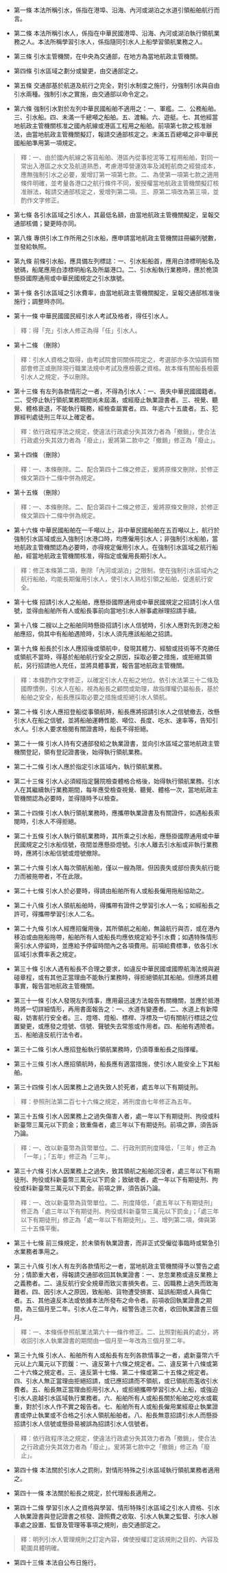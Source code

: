 * 第一條 本法所稱引水，係指在港埠、沿海、內河或湖泊之水道引領船舶航行而言。

* 第二條 本法所稱引水人，係指在中華民國港埠、沿海、內河或湖泊執行領航業務之人。本法所稱學習引水人，係指隨同引水人上船學習領航業務之人。

* 第三條 引水主管機關，在中央為交通部，在地方為當地航政主管機關。

* 第四條 引水區域之劃分或變更，由交通部定之。

* 第五條 交通部基於航道及航行之完全，對引水制度之施行，分強制引水與自由引水兩種。強制引水之實施，由交通部以命令定之。

* 第六條 強制引水對於左列中華民國船舶不適用之：一、軍艦。二、公務船舶。三、引水船。四、未滿一千總噸之船舶。五、渡輪。六、遊艇。七、其他經當地航政主管機關核准之國內航線或港區工程用之船舶。前項第七款之核准辦法，由當地航政主管機關擬訂，報請交通部核定之。未滿五百總噸之非中華民國船舶準用第一項規定。

> 釋：一、由於國內航線之客貨船舶、港區內從事挖泥等工程用船舶，對同一常出入港區之水文及航道熟悉，考慮港埠營運效率及減輕航商之經營成本，應無強制引水之必要，爰增訂第一項第七款。二、為使第一項第七款之適用條件明確，並考量各港口之航行條件不同，爰授權當地航政主管機關擬訂核准辦法，報請交通部核定之，爰增列第二項。三、原第二項改為第三項，並酌作文字修正。

* 第七條 各引水區域之引水人，其最低名額，由當地航政主管機關擬定，呈報交通部核備；變更時亦同。

* 第八條 專供引水工作所用之引水船，應申請當地航政主管機關註冊編列號數，並發給執照。

* 第九條 前條引水船，應具備左列標誌：一、引水船船首，應用白漆標明船名及號碼，船尾應用白漆標明船名及所屬港口。二、引水船執行業務時，應於桅頂懸掛國際通用或中華民國規定之引水旗號。

* 第十條 各引水區域之引水費率，由當地航政主管機關擬定，呈報交通部核准後施行；調整時亦同。

* 第十一條 中華民國國民經引水人考試及格者，得任引水人。

> 釋：得「充」引水人修正為得「任」引水人。

* 第十二條 （刪除）

> 釋：引水人資格之取得，由考試院會同關係院定之，考選部亦多次協調有關部會修正或刪除現行職業法規中考試及應檢覈之資格。故本條有關船長檢覈引水人之規定，予以刪除。

* 第十三條 有左列各款情形之一者，不得為引水人：一、喪失中華民國國籍者。二、受停止執行領航業務期間尚未屆滿，或經廢止執業證書者。三、視覺、聽覺、體格衰退，不能執行職務，經檢查屬實者。四、年逾六十五歲者。五、犯罪經判處徒刑三年以上確定者。

> 釋：依行政程序法之規定，使違法行政處分失其效力者為「撤銷」，使合法行政處分失其效力者為「廢止」，爰將第二款中之「撤銷」修正為「廢止」。

* 第十四條 （刪除）

> 釋：一、本條刪除。二、配合第四十二條之修正，爰將原條文刪除，於修正條文第四十二條中併為規定。

* 第十五條 （刪除）

> 釋：一、本條刪除。二、配合第四十二條之修正，爰將原條文刪除，於修正條文第四十二條中併為規定。

* 第十六條 中華民國船舶在一千噸以上，非中華民國船舶在五百噸以上，航行於強制引水區域或出入強制引水港口時，均應僱用引水人；非強制引水船舶，當地航政主管機關認為必要時，亦得規定僱用引水人。在強制引水區域之航行船舶，經當地航政主管機關核准，得指定或僱用長期引水人。

> 釋：修正本條第二項，刪除「內河或湖泊」之限制，使在強制引水區域內之航行船舶，均能長期僱用引水人，使引水人熟稔引領之船舶，促進航行安全。

* 第十七條 招請引水人之船舶，應懸掛國際通用或中華民國規定之招請引水人信號，並得由船舶所有人或船長事前向當地引水人辦事處辦理招請手續。

* 第十八條 二艘以上之船舶同時懸掛招請引水人信號時，引水人應對先到港之船舶應招，倘其中有船舶遇險時，引水人須先應該船舶之招請。

* 第十九條 船長於引水人應招後或領航中，發現其體力、經驗或技術等不克勝任或領航不當時，得基於船舶航行安全之原因，採取必要之措施，或拒絕其領航，另行招請他人充任，並將具體事實，報告當地航政主管機關。

> 釋：本條酌作文字修正，以確定引水人在船之地位。依引水法第三十二條及國際慣例，引水人在船，視為船長之顧問或助理，故指揮權仍屬船長，基於船舶之安全，船長應採取必要之措施或拒絕引水人領航。

* 第二十條 引水人應招登船從事領航時，船長應將招請引水人之信號撤去，改懸引水人在船之信號，並將船舶運轉性能、噸位、長度、吃水、速率等，告知引水人。引水人要求檢閱有關證書時，船長不得拒絕。

* 第二十一條 引水人持有交通部發給之執業證書，並向引水區域之當地航政主管機關登記，領有登記證書後，始得執行領航業務。

* 第二十二條 引水人應於指定引水區域內，執行領航業務。

* 第二十三條 引水人必須經指定醫院檢查體格合格後，始得執行領航業務。引水人在其繼續執行業務期間，每年應受檢查視覺、聽覺、體格一次，當地航政主管機關認為必要時，並得隨時予以檢查。

* 第二十四條 引水人執行領航業務時，應攜帶執業證書及有關證件，如遇船長索閱時，引水人不得拒絕。

* 第二十五條 引水人執行領航業務時，其所乘之引水船，應懸掛國際通用或中華民國規定之引水船信號，夜間並應懸掛燈號。引水人離去引水船或非執行業務時，應將引水船信號或燈號撤除。

* 第二十六條 引水人每次領航船舶，僅以一艘為限。但因喪失或部份喪失航行能力而被拖帶者，不在此限。

* 第二十七條 引水人於必要時，得請由船舶所有人或船長僱用拖船協助之。

* 第二十八條 引水人領航船舶時，得攜帶有證件之學習引水人一名；如經船長之許可，得攜帶學習引水人二名。

* 第二十九條 引水人經應招僱用後，其所領航之船舶，無論航行與否，或在港內移泊或由拖船拖帶，船舶所有人或船長均應依規定給予引水費；如遇特殊情形需引水人停留時，並應給予停留時間內之各項費用。前項給費標準，依各引水區域引水費率表之規定。

* 第三十條 引水人遇有船長不合理之要求，如違反中華民國或國際航海法規與避碰章程，或有其他正當理由不能執行業務時，得拒絕領航其船舶。但應將具體事實，報告當地航政主管機關。

* 第三十一條 引水人發現左列情事，應用最迅速方法報告有關機關，並應於抵港時將一切詳細情形，再用書面報告之：一、水道有變遷者。二、水道上有新障礙，妨害航行安全者。三、燈塔、燈船、標桿、浮標及一切有關航行標誌之位置變更，或應發之燈號、信號、聲號失去常態或作用者。四、船舶有遇險者。五、船舶違反航行法令者。

* 第三十二條 引水人應招登船執行領航業務時，仍須尊重船長之指揮權。

* 第三十三條 引水人應招領航時，船長應有適當措施，使引水人能安全上下其船舶。

* 第三十四條 引水人因業務上之過失致人於死者，處五年以下有期徒刑。

> 釋：參照刑法第二百七十六條之規定，將刑度由七年修正為五年。

* 第三十五條 引水人因業務上之過失傷害人者，處一年以下有期徒刑、拘役或科新臺幣三萬元以下罰金；致重傷者，處三年以下有期徒刑。前項之罪，須告訴乃論。

> 釋：一、改以新臺幣為貨幣單位。二、行政刑罰刑度降低，「三年」修正為「一年」；「五年」修正為「三年」。

* 第三十六條 引水人因業務上之過失，致其領航之船舶沉沒者，處三年以下有期徒刑、拘役或科新臺幣三萬元以下罰金；致破壞者，處一年以下有期徒刑、拘役或科新臺幣三萬元以下罰金。前項之罪，須告訴乃論。

> 釋：一、改以新臺幣為貨幣單位。二、刑度降低，「處五年以下有期徒刑」修正為「處三年以下有期徒刑、拘役或科新臺幣三萬元以下罰金」；「處三年以下有期徒刑」修正為「處一年以下有期徒刑」。三、增列第二項，俾與第三十五條平衡。

* 第三十七條 前三條規定，於未領有執業證書，而非正式受僱從事臨時或緊急引水業務者準用之。

* 第三十八條 引水人有左列各款情形之一者，當地航政主管機關得予以警告之處分；情節重大者，得報請交通部收回其執業證書：一、怠忽業務或違反業務上之義務者。二、違反航行安全規章而致災害損失者。三、因職務上過失而致海難者。四、因引水人之原因，致船舶、貨物遭受損害、延誤船期或人員傷亡者。五、其他違反本法或依據本法所發布之命令者。前項收回執業證書之期間，為三個月至二年。引水人在二年內，經警告達三次者，收回執業證書三個月。

> 釋：一、本條係參照航業法第六十一條作修正。二、比照對船員的處分，將收回引水人執業證書的期間由一個月至一年改為三個月至二年。

* 第三十九條 引水人、船舶所有人或船長有左列各款情事之一者，處新臺幣六千元以上六萬元以下罰鍰：一、違反第十六條之規定者。二、違反第十八條或第二十六條之規定者。三、違反第十七條、第二十條或第二十五條之規定者。四、引水人無正當理由拒絕招請，或已應招請而不領航，或已領航而濫收引水費者。五、船長無正當理由拒用引水人，或拒絕攜帶學習引水人上船，或強迫引水人逾越引水區域執行業務者。六、船舶所有人或船長關於船舶之吃水或載重，對於引水人作不實之報告者。七、船舶所有人或船長僱用業經廢止執業證書或停止執業或不合格之引水人領航船舶者。八、船長無意招請引水人而懸掛招請引水人信號或懸掛易被誤為招請引水人信號者。

> 釋：依行政程序法之規定，使違法行政處分失其效力者為「撤銷」，使合法之行政處分失其效力者為「廢止」。爰將第七款中之「撤銷」修正為「廢止」。

* 第四十條 本法關於引水人之罰則，對情形特殊之引水區域執行領航業務者適用之。

* 第四十一條 本法關於船長之規定，於代理船長適用之。

* 第四十二條 學習引水人之資格與學習、情形特殊引水區域之引水人資格、引水人執業證書與登記證書之核發、證照費之收取、引水人執業之監督、引水人辦事處之設置、監督及管理等事項之規則，由交通部定之。

> 釋：明列引水人管理規則之訂定內容，俾使授權訂定該規則之目的、內容及範圍具體明確。

* 第四十三條 本法自公布日施行。

